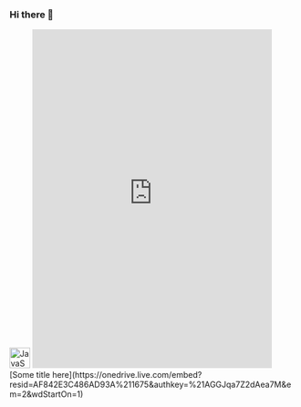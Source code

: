 ### Hi there 👋
<img src="https://onedrive.live.com/embed?resid=AF842E3C486AD93A%211675&amp;authkey=%21AGGJqa7Z2dAea7M&amp;em=2&amp;wdStartOn=1" width="36" height="36" alt="JavaScript" />
<iframe src="https://onedrive.live.com/embed?resid=AF842E3C486AD93A%211675&amp;authkey=%21AGGJqa7Z2dAea7M&amp;em=2&amp;wdStartOn=1" width="420px" height="594px" frameborder="0">This is an embedded <a target="_blank" href="https://office.com">Microsoft Office</a> PDF, powered by <a target="_blank" href="https://office.com/webapps">Office</a>.</iframe>
[Some title here](https://onedrive.live.com/embed?resid=AF842E3C486AD93A%211675&amp;authkey=%21AGGJqa7Z2dAea7M&amp;em=2&amp;wdStartOn=1)




<!--
**mhmd3397/mhmd3397** is a ✨ _special_ ✨ repository because its `README.md` (this file) appears on your GitHub profile.

Here are some ideas to get you started:

- 🔭 I’m currently working on ...
- 🌱 I’m currently learning ...
- 👯 I’m looking to collaborate on ...
- 🤔 I’m looking for help with ...
- 💬 Ask me about ...
- 📫 How to reach me: ...
- 😄 Pronouns: ...
- ⚡ Fun fact: ...
-->
